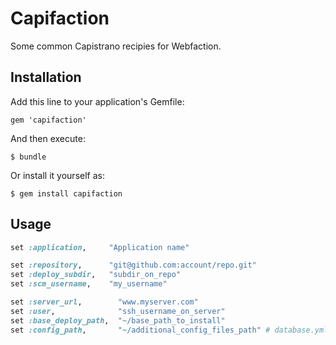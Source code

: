 # Capifaction

Some common Capistrano recipies for Webfaction.

## Installation

Add this line to your application's Gemfile:

    gem 'capifaction'

And then execute:

    $ bundle

Or install it yourself as:

    $ gem install capifaction

## Usage

```ruby
set :application,     "Application name"

set :repository,      "git@github.com:account/repo.git"
set :deploy_subdir,   "subdir_on_repo"
set :scm_username,    "my_username"

set :server_url,        "www.myserver.com"
set :user,              "ssh_username_on_server"
set :base_deploy_path,  "~/base_path_to_install"
set :config_path,       "~/additional_config_files_path" # database.yml
```
